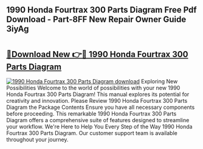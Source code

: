 ## 1990 Honda Fourtrax 300 Parts Diagram Free Pdf Download - Part-8FF New Repair Owner Guide 3iyAg

# <h2><a href="http://dfqkaq1.blite.top/?on=1990+Honda+Fourtrax+300+Parts+Diagram">🔗Download New 👉🔴 1990 Honda Fourtrax 300 Parts Diagram</a></h2>

[![1990 Honda Fourtrax 300 Parts Diagram download](https://i.imgur.com/lujVjoI.png)](http://dfqkaq1.blite.top/?on=1990+Honda+Fourtrax+300+Parts+Diagram)
Exploring New Possibilities Welcome to the world of possibilities with your new 1990 Honda Fourtrax 300 Parts Diagram! This manual explores its potential for creativity and innovation. Please Review 1990 Honda Fourtrax 300 Parts Diagram the Package Contents Ensure you have all necessary components before proceeding. This remarkable 1990 Honda Fourtrax 300 Parts Diagram offers a comprehensive suite of features designed to streamline your workflow. We're Here to Help You Every Step of the Way 1990 Honda Fourtrax 300 Parts Diagram. Our customer support team is available throughout your journey.
